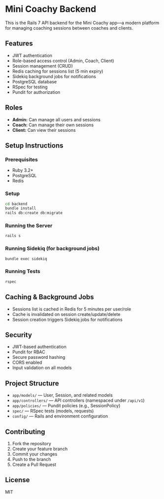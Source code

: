 # Mini Coachy Backend

This is the Rails 7 API backend for the Mini Coachy app—a modern platform for managing coaching sessions between coaches and clients.

## Features
- JWT authentication
- Role-based access control (Admin, Coach, Client)
- Session management (CRUD)
- Redis caching for sessions list (5 min expiry)
- Sidekiq background jobs for notifications
- PostgreSQL database
- RSpec for testing
- Pundit for authorization

## Roles
- **Admin:** Can manage all users and sessions
- **Coach:** Can manage their own sessions
- **Client:** Can view their sessions

## Setup Instructions

### Prerequisites
- Ruby 3.2+
- PostgreSQL
- Redis

### Setup
```bash
cd backend
bundle install
rails db:create db:migrate
```

### Running the Server
```bash
rails s
```

### Running Sidekiq (for background jobs)
```bash
bundle exec sidekiq
```

### Running Tests
```bash
rspec
```

## Caching & Background Jobs
- Sessions list is cached in Redis for 5 minutes per user/role
- Cache is invalidated on session create/update/delete
- Session creation triggers Sidekiq jobs for notifications

## Security
- JWT-based authentication
- Pundit for RBAC
- Secure password hashing
- CORS enabled
- Input validation on all models

## Project Structure
- `app/models/` — User, Session, and related models
- `app/controllers/` — API controllers (namespaced under `/api/v1`)
- `app/policies/` — Pundit policies (e.g., SessionPolicy)
- `spec/` — RSpec tests (models, requests)
- `config/` — Rails and environment configuration

## Contributing
1. Fork the repository
2. Create your feature branch
3. Commit your changes
4. Push to the branch
5. Create a Pull Request

## License
MIT
